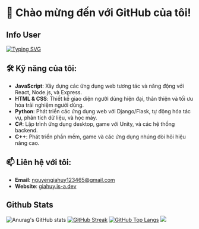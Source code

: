 # 👋 Chào mừng đến với GitHub của tôi!

## Info User
[![Typing SVG](https://readme-typing-svg.demolab.com?font=Itim&pause=1000&color=11F7E5&background=1E37FF00&center=true&vCenter=true&width=435&lines=+Build+Milo;Code+Website;Owner+Of+H.Duong+Bot;Owner+Of+Milo+Bot)](https://git.io/typing-svg)

## 🛠 Kỹ năng của tôi:
- **JavaScript**: Xây dựng các ứng dụng web tương tác và năng động với React, Node.js, và Express.
- **HTML & CSS**: Thiết kế giao diện người dùng hiện đại, thân thiện và tối ưu hóa trải nghiệm người dùng.
- **Python**: Phát triển các ứng dụng web với Django/Flask, tự động hóa tác vụ, phân tích dữ liệu, và học máy.
- **C#**: Lập trình ứng dụng desktop, game với Unity, và các hệ thống backend.
- **C++**: Phát triển phần mềm, game và các ứng dụng nhúng đòi hỏi hiệu năng cao.

## 📫 Liên hệ với tôi:
- **Email**: [nguyengiahuy123465@gmail.com](mailto:nguyengiahuy123465@gmail.com)
- **Website**: [giahuy.is-a.dev](https://giahuy.is-a.dev/)
## Github Stats
![Anurag's GitHub stats](https://github-readme-stats.vercel.app/api?username=mtheintrude23&show_icons=true&theme=merko)
[![GitHub Streak](https://streak-stats.demolab.com?user=mtheintrude23&theme=solarized-dark)](https://git.io/streak-stats)
[![GitHub Top Langs](https://github-readme-stats.vercel.app/api/top-langs/?username=mtheintrude23&show_icons=true&layout=compact&theme=dracula)](https://github.com/anuraghazra/github-readme-stats)
[![](https://visitcount.itsvg.in/api?id=mtheintrude23&label=Profile%20Views&color=2&icon=3&pretty=true)](https://visitcount.itsvg.in)


